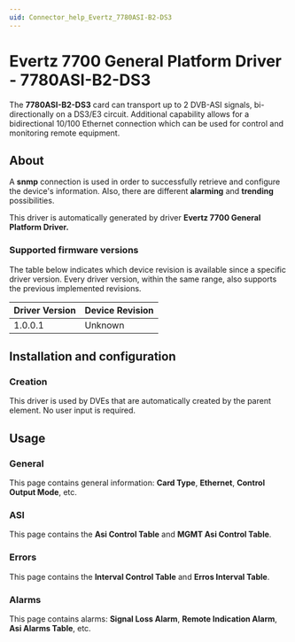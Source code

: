 ```yaml
---
uid: Connector_help_Evertz_7780ASI-B2-DS3
---
```


# Evertz 7700 General Platform Driver - 7780ASI-B2-DS3

The **7780ASI-B2-DS3** card can transport up to 2 DVB-ASI signals, bi-directionally on a DS3/E3 circuit. Additional capability allows for a bidirectional 10/100 Ethernet connection which can be used for control and monitoring remote equipment.

## About

A **snmp** connection is used in order to successfully retrieve and configure the device's information. Also, there are different **alarming** and **trending** possibilities.

This driver is automatically generated by driver **Evertz 7700 General Platform Driver.**

### Supported firmware versions

The table below indicates which device revision is available since a specific driver version. Every driver version, within the same range, also supports the previous implemented revisions.

| **Driver Version** | **Device Revision** |
|--------------------|---------------------|
| 1.0.0.1            | Unknown             |

## Installation and configuration

### Creation

This driver is used by DVEs that are automatically created by the parent element. No user input is required.

## Usage

### General

This page contains general information: **Card Type**, **Ethernet**, **Control Output Mode**, etc.

### ASI

This page contains the **Asi Control Table** and **MGMT Asi Control Table**.

### Errors

This page contains the **Interval Control Table** and **Erros Interval Table**.

### Alarms

This page contains alarms: **Signal Loss Alarm**, **Remote Indication Alarm**, **Asi Alarms Table**, etc.
